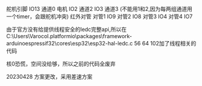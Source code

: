 舵机引脚 
    IO13 通道0
电机 
    IO2 通道2
    IO3 通道3
    (不能用1和2,因为每两组通道用一个timer，会跟舵机冲突)
红外对管
    对管1 IO9
    对管2 IO8
    对管3 IO4
    对管4 IO7

由于官方没有给提供线程安全的ledc完整api,所以在
C:\Users\Varocol\.platformio\packages\framework-arduinoespressif32\cores\esp32\esp32-hal-ledc.c
56 64 102加了线程相关的代码

核0恐慌，空间没给够，所以之前的代码全废弃

20230428
方案更改，采用差速方案